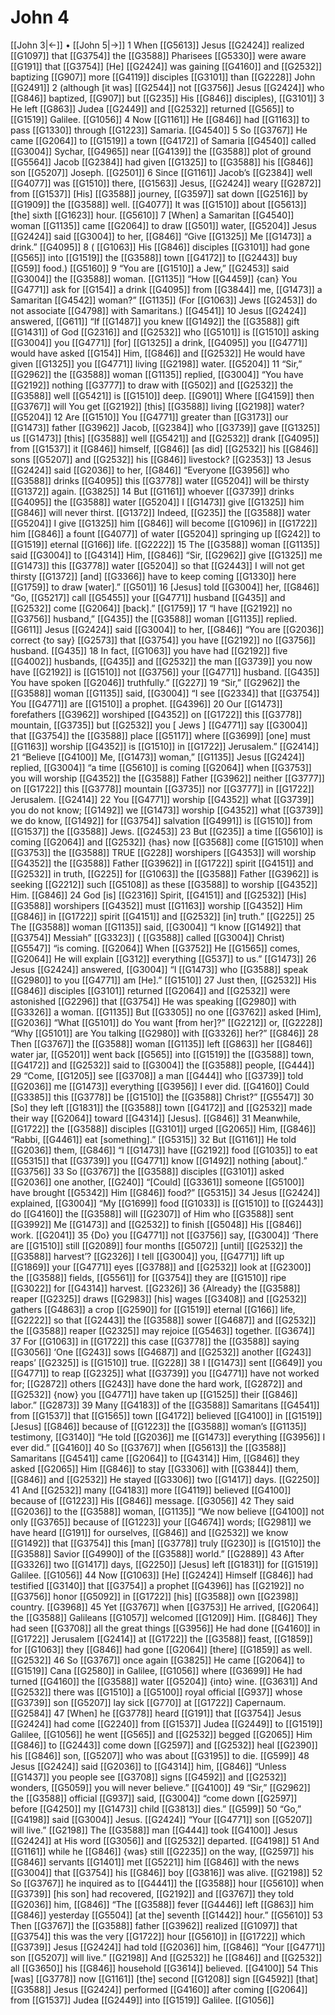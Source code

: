 # John 4
[[John 3|←]] • [[John 5|→]]
1 When [[G5613]] Jesus [[G2424]] realized [[G1097]] that [[G3754]] the [[G3588]] Pharisees [[G5330]] were aware [[G191]] that [[G3754]] [He] [[G2424]] was gaining [[G4160]] and [[G2532]] baptizing [[G907]] more [[G4119]] disciples [[G3101]] than [[G2228]] John [[G2491]] 
2 (although [it was] [[G2544]] not [[G3756]] Jesus [[G2424]] who [[G846]] baptized, [[G907]] but [[G235]] His [[G846]] disciples), [[G3101]] 
3 He left [[G863]] Judea [[G2449]] and [[G2532]] returned [[G565]] to [[G1519]] Galilee. [[G1056]] 
4 Now [[G1161]] He [[G846]] had [[G1163]] to pass [[G1330]] through [[G1223]] Samaria. [[G4540]] 
5 So [[G3767]] He came [[G2064]] to [[G1519]] a town [[G4172]] of Samaria [[G4540]] called [[G3004]] Sychar, [[G4965]] near [[G4139]] the [[G3588]] plot of ground [[G5564]] Jacob [[G2384]] had given [[G1325]] to [[G3588]] his [[G846]] son [[G5207]] Joseph. [[G2501]] 
6 Since [[G1161]] Jacob’s [[G2384]] well [[G4077]] was [[G1510]] there, [[G1563]] Jesus, [[G2424]] weary [[G2872]] from [[G1537]] [His] [[G3588]] journey, [[G3597]] sat down [[G2516]] by [[G1909]] the [[G3588]] well. [[G4077]] It was [[G1510]] about [[G5613]] [the] sixth [[G1623]] hour. [[G5610]] 
7 [When] a Samaritan [[G4540]] woman [[G1135]] came [[G2064]] to draw [[G501]] water, [[G5204]] Jesus [[G2424]] said [[G3004]] to her, [[G846]] “Give [[G1325]] Me [[G1473]] a drink.” [[G4095]] 
8 ( [[G1063]] His [[G846]] disciples [[G3101]] had gone [[G565]] into [[G1519]] the [[G3588]] town [[G4172]] to [[G2443]] buy [[G59]] food.) [[G5160]] 
9 “You are [[G1510]] a Jew,” [[G2453]] said [[G3004]] the [[G3588]] woman. [[G1135]] “How [[G4459]] {can} You [[G4771]] ask for [[G154]] a drink [[G4095]] from [[G3844]] me, [[G1473]] a Samaritan [[G4542]] woman?” [[G1135]] (For [[G1063]] Jews [[G2453]] do not associate [[G4798]] with Samaritans.) [[G4541]] 
10 Jesus [[G2424]] answered, [[G611]] “If [[G1487]] you knew [[G1492]] the [[G3588]] gift [[G1431]] of God [[G2316]] and [[G2532]] who [[G5101]] is [[G1510]] asking [[G3004]] you [[G4771]] [for] [[G1325]] a drink, [[G4095]] you [[G4771]] would have asked [[G154]] Him, [[G846]] and [[G2532]] He would have given [[G1325]] you [[G4771]] living [[G2198]] water. [[G5204]] 
11 “Sir,” [[G2962]] the [[G3588]] woman [[G1135]] replied, [[G3004]] “You have [[G2192]] nothing [[G3777]] to draw with [[G502]] and [[G2532]] the [[G3588]] well [[G5421]] is [[G1510]] deep. [[G901]] Where [[G4159]] then [[G3767]] will You get [[G2192]] [this] [[G3588]] living [[G2198]] water? [[G5204]] 
12 Are [[G1510]] You [[G4771]] greater than [[G3173]] our [[G1473]] father [[G3962]] Jacob, [[G2384]] who [[G3739]] gave [[G1325]] us [[G1473]] [this] [[G3588]] well [[G5421]] and [[G2532]] drank [[G4095]] from [[G1537]] it [[G846]] himself, [[G846]] [as did] [[G2532]] his [[G846]] sons [[G5207]] and [[G2532]] his [[G846]] livestock? [[G2353]] 
13 Jesus [[G2424]] said [[G2036]] to her, [[G846]] “Everyone [[G3956]] who [[G3588]] drinks [[G4095]] this [[G3778]] water [[G5204]] will be thirsty [[G1372]] again. [[G3825]] 
14 But [[G1161]] whoever [[G3739]] drinks [[G4095]] the [[G3588]] water [[G5204]] I [[G1473]] give [[G1325]] him [[G846]] will never thirst. [[G1372]] Indeed, [[G235]] the [[G3588]] water [[G5204]] I give [[G1325]] him [[G846]] will become [[G1096]] in [[G1722]] him [[G846]] a fount [[G4077]] of water [[G5204]] springing up [[G242]] to [[G1519]] eternal [[G166]] life. [[G2222]] 
15 The [[G3588]] woman [[G1135]] said [[G3004]] to [[G4314]] Him, [[G846]] “Sir, [[G2962]] give [[G1325]] me [[G1473]] this [[G3778]] water [[G5204]] so that [[G2443]] I will not get thirsty [[G1372]] [and] [[G3366]] have to keep coming [[G1330]] here [[G1759]] to draw [water].” [[G501]] 
16 [Jesus] told [[G3004]] her, [[G846]] “Go, [[G5217]] call [[G5455]] your [[G4771]] husband [[G435]] and [[G2532]] come [[G2064]] [back].” [[G1759]] 
17 “I have [[G2192]] no [[G3756]] husband,” [[G435]] the [[G3588]] woman [[G1135]] replied. [[G611]] Jesus [[G2424]] said [[G3004]] to her, [[G846]] “You are [[G2036]] correct {to say} [[G2573]] that [[G3754]] you have [[G2192]] no [[G3756]] husband. [[G435]] 
18 In fact, [[G1063]] you have had [[G2192]] five [[G4002]] husbands, [[G435]] and [[G2532]] the man [[G3739]] you now have [[G2192]] is [[G1510]] not [[G3756]] your [[G4771]] husband. [[G435]] You have spoken [[G2046]] truthfully.” [[G227]] 
19 “Sir,” [[G2962]] the [[G3588]] woman [[G1135]] said, [[G3004]] “I see [[G2334]] that [[G3754]] You [[G4771]] are [[G1510]] a prophet. [[G4396]] 
20 Our [[G1473]] forefathers [[G3962]] worshiped [[G4352]] on [[G1722]] this [[G3778]] mountain, [[G3735]] but [[G2532]] you [ Jews ] [[G4771]] say [[G3004]] that [[G3754]] the [[G3588]] place [[G5117]] where [[G3699]] [one] must [[G1163]] worship [[G4352]] is [[G1510]] in [[G1722]] Jerusalem.” [[G2414]] 
21 “Believe [[G4100]] Me, [[G1473]] woman,” [[G1135]] Jesus [[G2424]] replied, [[G3004]] “a time [[G5610]] is coming [[G2064]] when [[G3753]] you will worship [[G4352]] the [[G3588]] Father [[G3962]] neither [[G3777]] on [[G1722]] this [[G3778]] mountain [[G3735]] nor [[G3777]] in [[G1722]] Jerusalem. [[G2414]] 
22 You [[G4771]] worship [[G4352]] what [[G3739]] you do not know; [[G1492]] we [[G1473]] worship [[G4352]] what [[G3739]] we do know, [[G1492]] for [[G3754]] salvation [[G4991]] is [[G1510]] from [[G1537]] the [[G3588]] Jews. [[G2453]] 
23 But [[G235]] a time [[G5610]] is coming [[G2064]] and [[G2532]] {has} now [[G3568]] come [[G1510]] when [[G3753]] the [[G3588]] TRUE [[G228]] worshipers [[G4353]] will worship [[G4352]] the [[G3588]] Father [[G3962]] in [[G1722]] spirit [[G4151]] and [[G2532]] in truth, [[G225]] for [[G1063]] the [[G3588]] Father [[G3962]] is seeking [[G2212]] such [[G5108]] as these [[G3588]] to worship [[G4352]] Him. [[G846]] 
24 God [is] [[G2316]] Spirit, [[G4151]] and [[G2532]] [His] [[G3588]] worshipers [[G4352]] must [[G1163]] worship [[G4352]] Him [[G846]] in [[G1722]] spirit [[G4151]] and [[G2532]] [in] truth.” [[G225]] 
25 The [[G3588]] woman [[G1135]] said, [[G3004]] “I know [[G1492]] that [[G3754]] Messiah” [[G3323]] ( [[G3588]] called [[G3004]] Christ) [[G5547]] “is coming. [[G2064]] When [[G3752]] He [[G1565]] comes, [[G2064]] He will explain [[G312]] everything [[G537]] to us.” [[G1473]] 
26 Jesus [[G2424]] answered, [[G3004]] “I [[G1473]] who [[G3588]] speak [[G2980]] to you [[G4771]] am [He].” [[G1510]] 
27 Just then, [[G2532]] His [[G846]] disciples [[G3101]] returned [[G2064]] and [[G2532]] were astonished [[G2296]] that [[G3754]] He was speaking [[G2980]] with [[G3326]] a woman. [[G1135]] But [[G3305]] no one [[G3762]] asked [Him], [[G2036]] “What [[G5101]] do You want [from her]?” [[G2212]] or, [[G2228]] “Why [[G5101]] are You talking [[G2980]] with [[G3326]] her?” [[G846]] 
28 Then [[G3767]] the [[G3588]] woman [[G1135]] left [[G863]] her [[G846]] water jar, [[G5201]] went back [[G565]] into [[G1519]] the [[G3588]] town, [[G4172]] and [[G2532]] said to [[G3004]] the [[G3588]] people, [[G444]] 
29 “Come, [[G1205]] see [[G3708]] a man [[G444]] who [[G3739]] told [[G2036]] me [[G1473]] everything [[G3956]] I ever did. [[G4160]] Could [[G3385]] this [[G3778]] be [[G1510]] the [[G3588]] Christ?” [[G5547]] 
30 [So] they left [[G1831]] the [[G3588]] town [[G4172]] and [[G2532]] made their way [[G2064]] toward [[G4314]] [Jesus]. [[G846]] 
31 Meanwhile, [[G1722]] the [[G3588]] disciples [[G3101]] urged [[G2065]] Him, [[G846]] “Rabbi, [[G4461]] eat [something].” [[G5315]] 
32 But [[G1161]] He told [[G2036]] them, [[G846]] “I [[G1473]] have [[G2192]] food [[G1035]] to eat [[G5315]] that [[G3739]] you [[G4771]] know [[G1492]] nothing [about].” [[G3756]] 
33 So [[G3767]] the [[G3588]] disciples [[G3101]] asked [[G2036]] one another, [[G240]] “[Could] [[G3361]] someone [[G5100]] have brought [[G5342]] Him [[G846]] food?” [[G5315]] 
34 Jesus [[G2424]] explained, [[G3004]] “My [[G1699]] food [[G1033]] is [[G1510]] to [[G2443]] do [[G4160]] the [[G3588]] will [[G2307]] of Him who [[G3588]] sent [[G3992]] Me [[G1473]] and [[G2532]] to finish [[G5048]] His [[G846]] work. [[G2041]] 
35 {Do} you [[G4771]] not [[G3756]] say, [[G3004]] ‘There are [[G1510]] still [[G2089]] four months [[G5072]] [until] [[G2532]] the [[G3588]] harvest’? [[G2326]] I tell [[G3004]] you, [[G4771]] lift up [[G1869]] your [[G4771]] eyes [[G3788]] and [[G2532]] look at [[G2300]] the [[G3588]] fields, [[G5561]] for [[G3754]] they are [[G1510]] ripe [[G3022]] for [[G4314]] harvest. [[G2326]] 
36 {Already} the [[G3588]] reaper [[G2325]] draws [[G2983]] [his] wages [[G3408]] and [[G2532]] gathers [[G4863]] a crop [[G2590]] for [[G1519]] eternal [[G166]] life, [[G2222]] so that [[G2443]] the [[G3588]] sower [[G4687]] and [[G2532]] the [[G3588]] reaper [[G2325]] may rejoice [[G5463]] together. [[G3674]] 
37 For [[G1063]] in [[G1722]] this case [[G3778]] the [[G3588]] saying [[G3056]] ‘One [[G243]] sows [[G4687]] and [[G2532]] another [[G243]] reaps’ [[G2325]] is [[G1510]] true. [[G228]] 
38 I [[G1473]] sent [[G649]] you [[G4771]] to reap [[G2325]] what [[G3739]] you [[G4771]] have not worked for; [[G2872]] others [[G243]] have done the hard work, [[G2872]] and [[G2532]] {now} you [[G4771]] have taken up [[G1525]] their [[G846]] labor.” [[G2873]] 
39 Many [[G4183]] of the [[G3588]] Samaritans [[G4541]] from [[G1537]] that [[G1565]] town [[G4172]] believed [[G4100]] in [[G1519]] [Jesus] [[G846]] because of [[G1223]] the [[G3588]] woman’s [[G1135]] testimony, [[G3140]] “He told [[G2036]] me [[G1473]] everything [[G3956]] I ever did.” [[G4160]] 
40 So [[G3767]] when [[G5613]] the [[G3588]] Samaritans [[G4541]] came [[G2064]] to [[G4314]] Him, [[G846]] they asked [[G2065]] Him [[G846]] to stay [[G3306]] with [[G3844]] them, [[G846]] and [[G2532]] He stayed [[G3306]] two [[G1417]] days. [[G2250]] 
41 And [[G2532]] many [[G4183]] more [[G4119]] believed [[G4100]] because of [[G1223]] His [[G846]] message. [[G3056]] 
42 They said [[G2036]] to the [[G3588]] woman, [[G1135]] “We now believe [[G4100]] not only [[G3765]] because of [[G1223]] your [[G4674]] words; [[G2981]] we have heard [[G191]] for ourselves, [[G846]] and [[G2532]] we know [[G1492]] that [[G3754]] this [man] [[G3778]] truly [[G230]] is [[G1510]] the [[G3588]] Savior [[G4990]] of the [[G3588]] world.” [[G2889]] 
43 After [[G3326]] two [[G1417]] days, [[G2250]] [Jesus] left [[G1831]] for [[G1519]] Galilee. [[G1056]] 
44 Now [[G1063]] [He] [[G2424]] Himself [[G846]] had testified [[G3140]] that [[G3754]] a prophet [[G4396]] has [[G2192]] no [[G3756]] honor [[G5092]] in [[G1722]] [his] [[G3588]] own [[G2398]] country. [[G3968]] 
45 Yet [[G3767]] when [[G3753]] He arrived, [[G2064]] the [[G3588]] Galileans [[G1057]] welcomed [[G1209]] Him. [[G846]] They had seen [[G3708]] all the great things [[G3956]] He had done [[G4160]] in [[G1722]] Jerusalem [[G2414]] at [[G1722]] the [[G3588]] feast, [[G1859]] for [[G1063]] they [[G846]] had gone [[G2064]] [there] [[G1859]] as well. [[G2532]] 
46 So [[G3767]] once again [[G3825]] He came [[G2064]] to [[G1519]] Cana [[G2580]] in Galilee, [[G1056]] where [[G3699]] He had turned [[G4160]] the [[G3588]] water [[G5204]] {into} wine. [[G3631]] And [[G2532]] there was [[G1510]] a [[G5100]] royal official [[G937]] whose [[G3739]] son [[G5207]] lay sick [[G770]] at [[G1722]] Capernaum. [[G2584]] 
47 [When] he [[G3778]] heard [[G191]] that [[G3754]] Jesus [[G2424]] had come [[G2240]] from [[G1537]] Judea [[G2449]] to [[G1519]] Galilee, [[G1056]] he went [[G565]] and [[G2532]] begged [[G2065]] Him [[G846]] to [[G2443]] come down [[G2597]] and [[G2532]] heal [[G2390]] his [[G846]] son, [[G5207]] who was about [[G3195]] to die. [[G599]] 
48 Jesus [[G2424]] said [[G2036]] to [[G4314]] him, [[G846]] “Unless [[G1437]] you people see [[G3708]] signs [[G4592]] and [[G2532]] wonders, [[G5059]] you will never believe.” [[G4100]] 
49 “Sir,” [[G2962]] the [[G3588]] official [[G937]] said, [[G3004]] “come down [[G2597]] before [[G4250]] my [[G1473]] child [[G3813]] dies.” [[G599]] 
50 “Go,” [[G4198]] said [[G3004]] Jesus. [[G2424]] “Your [[G4771]] son [[G5207]] will live.” [[G2198]] The [[G3588]] man [[G444]] took [[G4100]] Jesus [[G2424]] at His word [[G3056]] and [[G2532]] departed. [[G4198]] 
51 And [[G1161]] while he [[G846]] {was} still [[G2235]] on the way, [[G2597]] his [[G846]] servants [[G1401]] met [[G5221]] him [[G846]] with the news [[G3004]] that [[G3754]] his [[G846]] boy [[G3816]] was alive. [[G2198]] 
52 So [[G3767]] he inquired as to [[G4441]] the [[G3588]] hour [[G5610]] when [[G3739]] [his son] had recovered, [[G2192]] and [[G3767]] they told [[G2036]] him, [[G846]] “The [[G3588]] fever [[G4446]] left [[G863]] him [[G846]] yesterday [[G5504]] [at the] seventh [[G1442]] hour.” [[G5610]] 
53 Then [[G3767]] the [[G3588]] father [[G3962]] realized [[G1097]] that [[G3754]] this was the very [[G1722]] hour [[G5610]] in [[G1722]] which [[G3739]] Jesus [[G2424]] had told [[G2036]] him, [[G846]] “Your [[G4771]] son [[G5207]] will live.” [[G2198]] And [[G2532]] he [[G846]] and [[G2532]] all [[G3650]] his [[G846]] household [[G3614]] believed. [[G4100]] 
54 This [was] [[G3778]] now [[G1161]] [the] second [[G1208]] sign [[G4592]] [that] [[G3588]] Jesus [[G2424]] performed [[G4160]] after coming [[G2064]] from [[G1537]] Judea [[G2449]] into [[G1519]] Galilee. [[G1056]] 
